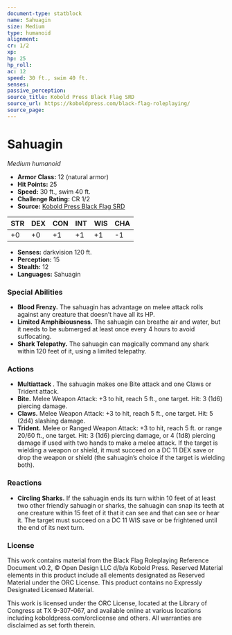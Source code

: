 ```yaml
---
document-type: statblock
name: Sahuagin
size: Medium
type: humanoid
alignment: 
cr: 1/2
xp: 
hp: 25
hp_roll: 
ac: 12
speed: 30 ft., swim 40 ft.
senses: 
passive_perception: 
source_title: Kobold Press Black Flag SRD
source_url: https://koboldpress.com/black-flag-roleplaying/
source_page: 
---
```


# Sahuagin

*Medium humanoid*

- **Armor Class:** 12 (natural armor)
- **Hit Points:** 25
- **Speed:** 30 ft., swim 40 ft.
- **Challenge Rating:** CR 1/2
- **Source:** [Kobold Press Black Flag SRD](https://koboldpress.com/black-flag-roleplaying/)

| STR | DEX | CON | INT | WIS | CHA |
| --- | --- | --- | --- | --- | --- |
| +0 | +0 | +1 | +1 | +1 | -1 |

- **Senses:** darkvision 120 ft.
- **Perception:** 15
- **Stealth:** 12
- **Languages:** Sahuagin

### Special Abilities

- **Blood Frenzy.** The sahuagin has advantage on melee attack rolls against any creature that doesn’t have all its HP.
- **Limited Amphibiousness.** The sahuagin can breathe air and water, but it needs to be submerged at least once every 4 hours to avoid suffocating.
- **Shark Telepathy.** The sahuagin can magically command any shark within 120 feet of it, using a limited telepathy.

### Actions

- **Multiattack** . The sahuagin makes one Bite attack and one Claws or Trident attack.
- **Bite.** Melee Weapon Attack: +3 to hit, reach 5 ft., one target. Hit: 3 (1d6) piercing damage.
- **Claws.** Melee Weapon Attack: +3 to hit, reach 5 ft., one target. Hit: 5 (2d4) slashing damage.
- **Trident.** Melee or Ranged Weapon Attack: +3 to hit, reach 5 ft. or range 20/60 ft., one target. Hit: 3 (1d6) piercing damage, or 4 (1d8) piercing damage if used with two hands to make a melee attack. If the target is wielding a weapon or shield, it must succeed on a DC 11 DEX save or drop the weapon or shield (the sahuagin’s choice if the target is wielding both).

### Reactions

- **Circling Sharks.** If the sahuagin ends its turn within 10 feet of at least two other friendly sahuagin or sharks, the sahuagin can snap its teeth at one creature within 15 feet of it that it can see and that can see or hear it. The target must succeed on a DC 11 WIS save or be frightened until the end of its next turn.

### License

This work contains material from the Black Flag Roleplaying Reference Document v0.2, © Open Design LLC d/b/a Kobold Press. Reserved Material elements in this product include all elements designated as Reserved Material under the ORC License. This product contains no Expressly Designated Licensed Material.

This work is licensed under the ORC License, located at the Library of Congress at TX 9-307-067, and available online at various locations including koboldpress.com/orclicense and others. All warranties are disclaimed as set forth therein.
